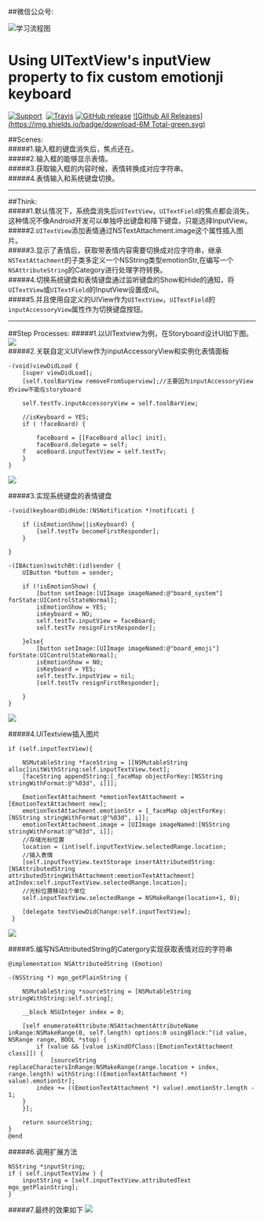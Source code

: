 ##微信公众号:

![学习流程图](https://github.com/minggo620/iOSRuntimeLearn/blob/master/picture/gongzhonghao.jpg?raw=true)
# Using UITextView's inputView property to fix custom emotionji keyboard
[![Support](https://img.shields.io/badge/support-iOS%206%2B%20-blue.svg?style=flat)](https://www.apple.com/nl/ios/)&nbsp;
[![Travis](https://img.shields.io/travis/rust-lang/rust.svg)]()
[![GitHub release](https://img.shields.io/github/release/qubyte/rubidium.svg)]()
[![Github All Releases](https://img.shields.io/badge/download-6M Total-green.svg)](https://github.com/minggo620/iOSInputView/archive/master.zip)

##Scenes:  
#####1.输入框的键盘消失后，焦点还在。  
#####2.输入框的能够显示表情。  
#####3.获取输入框的内容时候，表情转换成对应字符串。  
#####4.表情输入和系统键盘切换。
***
##Think:  
#####1.默认情况下，系统盘消失后`UITextView`，`UITextField`的焦点都会消失，这种情况不像Android开发可以单独呼出键盘和降下键盘，只能选择InputView。  
#####2.`UITextView`添加表情通过NSTextAttachment.image这个属性插入图片。  
#####3.显示了表情后，获取带表情内容需要切换成对应字符串，继承`NSTextAttachment`的子类多定义一个NSString类型emotionStr,在编写一个`NSAttributeString`的Category进行处理字符转换。  
#####4.切换系统键盘和表情键盘通过监听键盘的Show和Hide的通知，将`UITextView`或`UITextField`的InputView设置成nil。  
#####5.并且使用自定义的UIView作为`UITextView`，`UITextField`的`inputAccessoryView`属性作为切换键盘按钮。
***
##Step Processes:
#####1.以UITextview为例，在Storyboard设计UI如下图。  
![](https://github.com/minggo620/iOSInputView/blob/master/picture/inputview1.jpg)  
#####2.关联自定义UIView作为inputAccessoryView和实例化表情面板    
	
	-(void)viewDidLoad {
    	[super viewDidLoad];
    	[self.toolBarView removeFromSuperview];//主要因为inputAccessoryView的view不能在storyboard  

    	self.testTv.inputAccessoryView = self.toolBarView;
    
    	//isKeyboard = YES;
    	if ( !faceBoard) {
        
        	faceBoard = [[FaceBoard alloc] init];
        	faceBoard.delegate = self;
        f	aceBoard.inputTextView = self.testTv;
    	}   
	} 
	
![](https://github.com/minggo620/iOSInputView/blob/master/picture/inputview2.jpg)
 
#####3.实现系统键盘的表情键盘 

	-(void)keyboardDidHide:(NSNotification *)notificati {
    
    	if (isEmotionShow||isKeyboard) {
        	[self.testTv becomeFirstResponder];
    	}

	}  

	-(IBAction)switchBt:(id)sender {
    	UIButton *button = sender;
    
    	if (!isEmotionShow) {
        	[button setImage:[UIImage imageNamed:@"board_system"] forState:UIControlStateNormal];
       		isEmotionShow = YES;
        	isKeyboard = NO;
        	self.testTv.inputView = faceBoard;
        	self.testTv resignFirstResponder];
        
    	}else{
        	[button setImage:[UIImage imageNamed:@"board_emoji"] forState:UIControlStateNormal];
        	isEmotionShow = NO;
        	isKeyboard = YES;
        	self.testTv.inputView = nil;
        	[self.testTv resignFirstResponder];
        
    	}
	}  
   
![](https://github.com/minggo620/iOSInputView/blob/master/picture/inputview3.jpg)  

#####4.UITextview插入图片   
   
	if (self.inputTextView){

        NSMutableString *faceString = [[NSMutableString alloc]initWithString:self.inputTextView.text];
        [faceString appendString:[_faceMap objectForKey:[NSString stringWithFormat:@"%03d", i]]];
    
        EmotionTextAttachment *emotionTextAttachment = [EmotionTextAttachment new];
        emotionTextAttachment.emotionStr = [_faceMap objectForKey:[NSString stringWithFormat:@"%03d", i]];
        emotionTextAttachment.image = [UIImage imageNamed:[NSString stringWithFormat:@"%03d", i]];
        //存储光标位置
        location = (int)self.inputTextView.selectedRange.location;
        //插入表情
        [self.inputTextView.textStorage insertAttributedString:[NSAttributedString attributedStringWithAttachment:emotionTextAttachment] atIndex:self.inputTextView.selectedRange.location];
        //光标位置移动1个单位
        self.inputTextView.selectedRange = NSMakeRange(location+1, 0);
        
        [delegate textViewDidChange:self.inputTextView];
	 }
  
![](https://github.com/minggo620/iOSInputView/blob/master/picture/inputview4.jpg)   
    
#####5.编写NSAttributedString的Catergory实现获取表情对应的字符串  
  
    @implementation NSAttributedString (Emotion)  

    -(NSString *) mgo_getPlainString {
    
    	NSMutableString *sourceString = [NSMutableString stringWithString:self.string];
    
    	__block NSUInteger index = 0;
    
    	[self enumerateAttribute:NSAttachmentAttributeName inRange:NSMakeRange(0, self.length) options:0 usingBlock:^(id value, NSRange range, BOOL *stop) {
       		if (value && [value isKindOfClass:[EmotionTextAttachment class]]) {
           		[sourceString replaceCharactersInRange:NSMakeRange(range.location + index, range.length) withString:((EmotionTextAttachment *) value).emotionStr];
            index += ((EmotionTextAttachment *) value).emotionStr.length - 1;
        }
    	}];
    
    	return sourceString;
    }
	@end

#####6.调用扩展方法   
   
    NSString *inputString;
    if ( self.inputTextView ) { 
    	inputString = [self.inputTextView.attributedText mgo_getPlainString]; 
    }

#####7.最终的效果如下
![](https://github.com/minggo620/iOSInputView/blob/master/picture/inputView.gif)   
